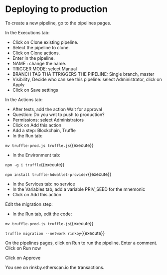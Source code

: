 # Deploying to production

To create a new pipeline, go to the pipelines pages.

In the Executions tab:
- Click on Clone existing pipeline.
- Select the pipeline to clone.
- Click on Clone actions.
- Enter in the pipeline.
- NAME : change the name.
- TRIGGER MODE: select Manual
- BRANCH TAG THA TTRIGGERS THE PIPELINE: Single branch, master
- Visibility, Decide who can see this pipeline: select Administrator, click on Apply
- Click on Save settings

In the Actions tab:
- After tests, add the action Wait for approval
- Question: Do you wnt to push to production?
- Permissions: select Administrators
- Click on Add this action
- Add a step: Blockchain, Truffle
- In the Run tab:

`mv truffle-prod.js truffle.js`{{execute}}

- In the Environment tab:

`npm -g i truffle`{{execute}}

`npm install truffle-hdwallet-provider`{{execute}}

- In the Services tab: no service
- In the Variables tab, add a variable PRIV_SEED for the mnemonic
- Click on Add this action

Edit the migration step:
- In the Run tab, edit the code:

`mv truffle-prod.js truffle.js`{{execute}}

`truffle migration --network rinkby`{{execute}}

On the pipelines pages, click on Run to run the pipeline. Enter a comment. Click on Run now

Click on Approve

You see on rinkby.etherscan.io the transactions.

